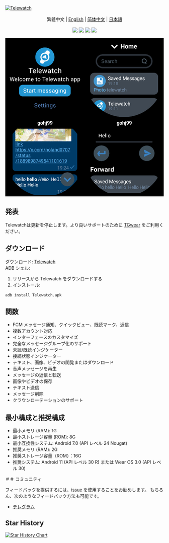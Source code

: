 <a href="https://github.com/gohj99/Telewatch">
<img src="https://socialify.git.ci/gohj99/Telewatch/image?description=1&descriptionEditable=Android%20%E3%82%A6%E3%82%A9%E3%83%83%E3%83%81%E7%94%A8%E3%81%AE%E3%82%B5%E3%83%BC%E3%83%89%E3%83%91%E3%83%BC%E3%83%86%E3%82%A3%E9%9B%BB%E5%A0%B1%E3%82%AF%E3%83%A9%E3%82%A4%E3%82%A2%E3%83%B3%E3%83%88&font=KoHo&forks=1&issues=1&logo=https://github.com/gohj99/Telewatch/blob/master/telewatch.png?raw=true?raw=true&name=1&owner=1&pattern=Circuit%20Board&pulls=1&stargazers=1&theme=Auto" alt="Telewatch" />
</a>

<div align="center">
  <br/>
  <div>
      繁體中文 | <a href="./README.md">English</a> | <a href="./README.zh-CN.md">简体中文</a> | <a href="./README.ja-JP.md">日本語</a>
  </div>
  <br/>

<div>
    <a href="https://github.com/gohj99/Telewatch/blob/master/LICENSE">
      <img
        src="https://img.shields.io/github/license/gohj99/Telewatch?style=flat-square"
      />
    </a >
    <a href="https://github.com/gohj99/Telewatch/releases">
      <img
        src="https://img.shields.io/github/downloads/gohj99/Telewatch/total?style=flat-square"
      />  
    </a >
    <a href="https://apt.izzysoft.de/fdroid/index/apk/com.gohj99.telewatch">
      <img
        src="https://img.shields.io/endpoint?url=https://apt.izzysoft.de/fdroid/api/v1/shield/com.gohj99.telewatch&style=flat-square"
      />  
    </a >
	<a href="https://github.com/MShawon/github-clone-count-badge">
      <img
        src="https://img.shields.io/badge/dynamic/json?color=success&label=Views&query=count&url=https://gist.githubusercontent.com/gohj99/684cffa329b5078706dce53f396d67bb/raw/traffic.json&logo=github&style=flat-square"
      />  
    </a >
  </div>
</div>

![Screenshot](Screenshot.png)

## 発表

Telewatchは更新を停止します。より良いサポートのために [TGwear](https://github.com/tgwear/tgwear) をご利用ください。

## ダウンロード

ダウンロード: [Telewatch](https://github.com/gohj99/Telewatch/releases)  
ADB シェル:

1. リリースから Telewatch をダウンロードする
2. インストール:

```shell
adb install Telewatch.apk
```

## 関数

- FCM メッセージ通知、クイックビュー、既読マーク、返信
- 複数アカウント対応
- インターフェースのカスタマイズ
- 完全なメッセージグループ化のサポート
- 未読/既読インジケーター
- 接続状態インジケーター
- テキスト、画像、ビデオの閲覧またはダウンロード
- 音声メッセージを再生
- メッセージの返信と転送
- 画像やビデオの保存
- テキスト送信
- メッセージ削除
- クラウンローテーションのサポート

## 最小構成と推奨構成

- 最小メモリ (RAM): 1G
- 最小ストレージ容量 (ROM): 8G
- 最小互換性システム: Android 7.0 (API レベル 24 Nougat)
- 推奨メモリ (RAM): 2G
- 推奨ストレージ容量（ROM）：16G
- 推奨システム: Android 11 (API レベル 30 R) または Wear OS 3.0 (API レベル 30)

＃＃ コミュニティ

フィードバックを提供するには、[issue](https://github.com/gohj99/Telewatch/issues) を使用することをお勧めします。
もちろん、次のようなフィードバック方法も可能です。

- [テレグラム](https://t.me/teleAndroidwatch)

## Star History

<a href="https://star-history.com/#gohj99/Telewatch&Date">
 <picture>
   <source media="(prefers-color-scheme: dark)" srcset="https://api.star-history.com/svg?repos=gohj99/Telewatch&type=Date&theme=dark" />
   <source media="(prefers-color-scheme: light)" srcset="https://api.star-history.com/svg?repos=gohj99/Telewatch&type=Date" />
   <img alt="Star History Chart" src="https://api.star-history.com/svg?repos=gohj99/Telewatch&type=Date" />
 </picture>
</a>
